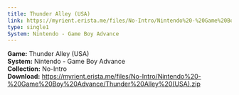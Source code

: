 ```yaml
---
title: Thunder Alley (USA)
link: https://myrient.erista.me/files/No-Intro/Nintendo%20-%20Game%20Boy%20Advance/Thunder%20Alley%20(USA).zip
type: single1
System: Nintendo - Game Boy Advance
---
```

<b>Game:</b> Thunder Alley (USA)<br>
<b>System:</b> Nintendo - Game Boy Advance<br>
<b>Collection:</b> No-Intro<br>
<b>Download:</b> https://myrient.erista.me/files/No-Intro/Nintendo%20-%20Game%20Boy%20Advance/Thunder%20Alley%20(USA).zip